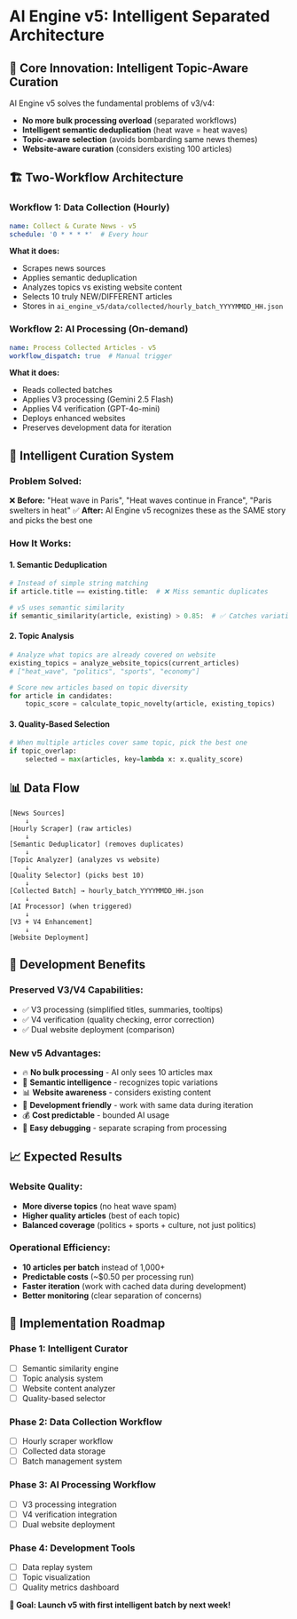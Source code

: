 # AI Engine v5: Intelligent Separated Architecture

## 🎯 **Core Innovation: Intelligent Topic-Aware Curation**

AI Engine v5 solves the fundamental problems of v3/v4:
- **No more bulk processing overload** (separated workflows)
- **Intelligent semantic deduplication** (heat wave = heat waves)
- **Topic-aware selection** (avoids bombarding same news themes)
- **Website-aware curation** (considers existing 100 articles)

## 🏗️ **Two-Workflow Architecture**

### Workflow 1: Data Collection (Hourly)
```yaml
name: Collect & Curate News - v5
schedule: '0 * * * *'  # Every hour
```
**What it does:**
- Scrapes news sources
- Applies semantic deduplication
- Analyzes topics vs existing website content
- Selects 10 truly NEW/DIFFERENT articles
- Stores in `ai_engine_v5/data/collected/hourly_batch_YYYYMMDD_HH.json`

### Workflow 2: AI Processing (On-demand)
```yaml
name: Process Collected Articles - v5
workflow_dispatch: true  # Manual trigger
```
**What it does:**
- Reads collected batches
- Applies V3 processing (Gemini 2.5 Flash)
- Applies V4 verification (GPT-4o-mini)
- Deploys enhanced websites
- Preserves development data for iteration

## 🧠 **Intelligent Curation System**

### Problem Solved:
❌ **Before:** "Heat wave in Paris", "Heat waves continue in France", "Paris swelters in heat"
✅ **After:** AI Engine v5 recognizes these as the SAME story and picks the best one

### How It Works:

#### 1. **Semantic Deduplication**
```python
# Instead of simple string matching
if article.title == existing.title:  # ❌ Miss semantic duplicates

# v5 uses semantic similarity
if semantic_similarity(article, existing) > 0.85:  # ✅ Catches variations
```

#### 2. **Topic Analysis**
```python
# Analyze what topics are already covered on website
existing_topics = analyze_website_topics(current_articles)
# ["heat_wave", "politics", "sports", "economy"]

# Score new articles based on topic diversity
for article in candidates:
    topic_score = calculate_topic_novelty(article, existing_topics)
```

#### 3. **Quality-Based Selection**
```python
# When multiple articles cover same topic, pick the best one
if topic_overlap:
    selected = max(articles, key=lambda x: x.quality_score)
```

## 📊 **Data Flow**

```
[News Sources] 
    ↓
[Hourly Scraper] (raw articles)
    ↓
[Semantic Deduplicator] (removes duplicates)
    ↓
[Topic Analyzer] (analyzes vs website)
    ↓
[Quality Selector] (picks best 10)
    ↓
[Collected Batch] → hourly_batch_YYYYMMDD_HH.json
    ↓
[AI Processor] (when triggered)
    ↓
[V3 + V4 Enhancement]
    ↓
[Website Deployment]
```

## 🎯 **Development Benefits**

### **Preserved V3/V4 Capabilities:**
- ✅ V3 processing (simplified titles, summaries, tooltips)
- ✅ V4 verification (quality checking, error correction)
- ✅ Dual website deployment (comparison)

### **New v5 Advantages:**
- 🔥 **No bulk processing** - AI only sees 10 articles max
- 🧠 **Semantic intelligence** - recognizes topic variations
- 📊 **Website awareness** - considers existing content
- 🚀 **Development friendly** - work with same data during iteration
- 💰 **Cost predictable** - bounded AI usage
- 🔧 **Easy debugging** - separate scraping from processing

## 📈 **Expected Results**

### **Website Quality:**
- **More diverse topics** (no heat wave spam)
- **Higher quality articles** (best of each topic)
- **Balanced coverage** (politics + sports + culture, not just politics)

### **Operational Efficiency:**
- **10 articles per batch** instead of 1,000+
- **Predictable costs** (~$0.50 per processing run)
- **Faster iteration** (work with cached data during development)
- **Better monitoring** (clear separation of concerns)

## 🚀 **Implementation Roadmap**

### Phase 1: Intelligent Curator
- [ ] Semantic similarity engine
- [ ] Topic analysis system
- [ ] Website content analyzer
- [ ] Quality-based selector

### Phase 2: Data Collection Workflow
- [ ] Hourly scraper workflow
- [ ] Collected data storage
- [ ] Batch management system

### Phase 3: AI Processing Workflow
- [ ] V3 processing integration
- [ ] V4 verification integration
- [ ] Dual website deployment

### Phase 4: Development Tools
- [ ] Data replay system
- [ ] Topic visualization
- [ ] Quality metrics dashboard

**🎯 Goal: Launch v5 with first intelligent batch by next week!** 